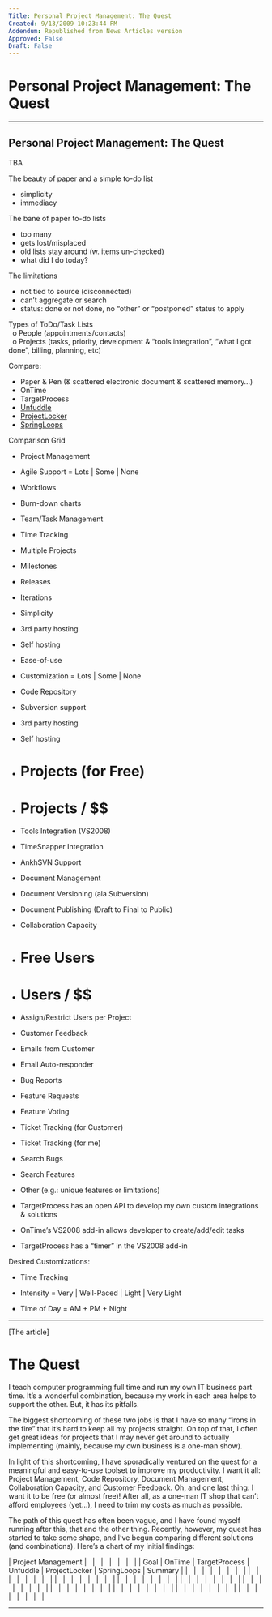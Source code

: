 ```yaml
---
Title: Personal Project Management: The Quest
Created: 9/13/2009 10:23:44 PM
Addendum: Republished from News Articles version
Approved: False
Draft: False
---
```

# Personal Project Management: The Quest

---

## Personal Project Management: The Quest


TBA



The beauty of paper and a simple to-do list      
- simplicity       
- immediacy



The bane of paper to-do lists      
- too many       
- gets lost/misplaced       
- old lists stay around (w. items un-checked)       
- what did I do today?



The limitations      
- not tied to source (disconnected)       
- can’t aggregate or search       
- status: done or not done, no “other” or “postponed” status to apply







Types of ToDo/Task Lists      
  o People (appointments/contacts)       
  o Projects (tasks, priority, development & “tools integration”, “what I got done”, billing, planning, etc)



Compare:


- Paper & Pen (& scattered electronic document & scattered memory…)
- OnTime
- TargetProcess
- [Unfuddle](http://unfuddle.com/)
- [ProjectLocker](http://www.projectlocker.com/)
- [SpringLoops](http://www.springloops.com/)



Comparison Grid


- Project Management

 - Agile Support = Lots | Some | None
 - Workflows
 - Burn-down charts
 - Team/Task Management
 - Time Tracking
 - Multiple Projects
 - Milestones
 - Releases
 - Iterations
 - Simplicity
 - 3rd party hosting
 - Self hosting
 - Ease-of-use
 - Customization = Lots | Some | None

- Code Repository

 - Subversion support
 - 3rd party hosting
 - Self hosting
 - # Projects (for Free)
 - # Projects / $$
 - Tools Integration (VS2008)
 - TimeSnapper Integration
 - AnkhSVN Support

- Document Management

 - Document Versioning (ala Subversion)
 - Document Publishing (Draft to Final to Public)

- Collaboration Capacity

 - # Free Users
 - # Users / $$
 - Assign/Restrict Users per Project

- Customer Feedback

 - Emails from Customer
 - Email Auto-responder
 - Bug Reports
 - Feature Requests
 - Feature Voting
 - Ticket Tracking (for Customer)
 - Ticket Tracking (for me)
 - Search Bugs
 - Search Features

- Other (e.g.: unique features or limitations)

 - TargetProcess has an open API to develop my own custom integrations & solutions
 - OnTime’s VS2008 add-in allows developer to create/add/edit tasks
 - TargetProcess has a “timer” in the VS2008 add-in




Desired Customizations:


- Time Tracking

 - Intensity = Very | Well-Paced | Light | Very Light
 - Time of Day = AM + PM + Night




* * *



[The article]


# The Quest


I teach computer programming full time and run my own IT business part time. It’s a wonderful combination, because my work in each area helps to support the other. But, it has its pitfalls.



The biggest shortcoming of these two jobs is that I have so many “irons in the fire” that it’s hard to keep all my projects straight. On top of that, I often get great ideas for projects that I may never get around to actually implementing (mainly, because my own business is a one-man show).



In light of this shortcoming, I have sporadically ventured on the quest for a meaningful and easy-to-use toolset to improve my productivity. I want it all: Project Management, Code Repository, Document Management, Collaboration Capacity, and Customer Feedback. Oh, and one last thing: I want it to be free (or almost free)! After all, as a one-man IT shop that can’t afford employees (yet…), I need to trim my costs as much as possible.



The path of this quest has often been vague, and I have found myself running after this, that and the other thing. Recently, however, my quest has started to take some shape, and I’ve begun comparing different solutions (and combinations). Here’s a chart of my initial findings:



| Project Management |   |   |   |   |   |   |
| Goal | OnTime | TargetProcess | Unfuddle | ProjectLocker | SpringLoops | Summary |
|   |   |   |   |   |   |   |
|   |   |   |   |   |   |   |
|   |   |   |   |   |   |   |
|   |   |   |   |   |   |   |
|   |   |   |   |   |   |   |
|   |   |   |   |   |   |   |
|   |   |   |   |   |   |   |
|   |   |   |   |   |   |   |
|   |   |   |   |   |   |   |
|   |   |   |   |   |   |   |


<script src="/DesktopModules/itcMetaPost/js/m.js" type="text/javascript"></script>


---


